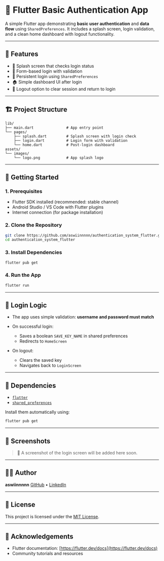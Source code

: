 # 🔐 Flutter Basic Authentication App

A simple Flutter app demonstrating **basic user authentication** and **data flow** using `SharedPreferences`. It includes a splash screen, login validation, and a clean home dashboard with logout functionality.

&#x20;

---

## 📱 Features

* 🚀 Splash screen that checks login status
* 🧾 Form-based login with validation
* 📎 Persistent login using `SharedPreferences`
* 🏠 Simple dashboard UI after login
* 🔐 Logout option to clear session and return to login

---

## 🏗️ Project Structure

```
lib/
├── main.dart               # App entry point
└── pages/
    ├── splash.dart         # Splash screen with login check
    ├── login.dart          # Login form with validation
    └── home.dart           # Post-login dashboard
assets/
└── images/
    └── logo.png            # App splash logo
```

---

## 💪 Getting Started

### 1. Prerequisites

* Flutter SDK installed (recommended: stable channel)
* Android Studio / VS Code with Flutter plugins
* Internet connection (for package installation)

### 2. Clone the Repository

```bash
git clone https://github.com/aswiinnnnn/authentication_system_flutter.git
cd authentication_system_flutter
```

### 3. Install Dependencies

```bash
flutter pub get
```

### 4. Run the App

```bash
flutter run
```

---

## 🔑 Login Logic

* The app uses simple validation: **username and password must match**
* On successful login:

  * Saves a boolean `SAVE_KEY_NAME` in shared preferences
  * Redirects to `HomeScreen`
* On logout:

  * Clears the saved key
  * Navigates back to `LoginScreen`

---

## 📆 Dependencies

* [`flutter`](https://flutter.dev/)
* [`shared_preferences`](https://pub.dev/packages/shared_preferences)

Install them automatically using:

```bash
flutter pub get
```

---

## 📸 Screenshots

> 📌 A screenshot of the login screen will be added here soon.

---

## 🧑‍💻 Author

**aswiinnnnn**
[GitHub](https://github.com/your-username) • [LinkedIn](https://linkedin.com/in/your-linkedin)

---

## 📝 License

This project is licensed under the [MIT License](LICENSE).

---

## 🙌 Acknowledgements

* Flutter documentation: [https://flutter.dev/docs](https://flutter.dev/docs)
* Community tutorials and resources
